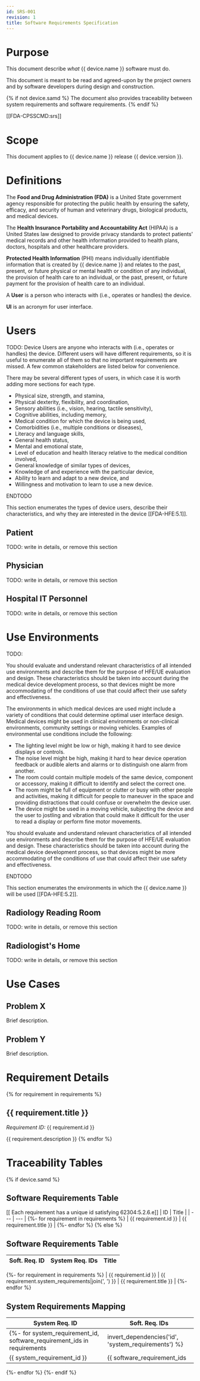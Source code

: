 ```yaml
---
id: SRS-001
revision: 1
title: Software Requirements Specification
---
```


# Purpose

This document describe *what* {{ device.name }} software must do.

This document is meant to be read and agreed-upon by the project owners and by software developers during design and construction.

{% if not device.samd %}
The document also provides traceability between system requirements and software requirements.
{% endif %}

[[FDA-CPSSCMD:srs]]

# Scope

This document applies to {{ device.name }} release {{ device.version }}.

# Definitions

The **Food and Drug Administration (FDA)** is a United State government agency responsible for protecting the public health by ensuring the safety, efficacy, and security of human and veterinary drugs, biological products, and medical devices.

The **Health Insurance Portability and Accountability Act** (HIPAA) is a United States law designed to provide privacy standards to protect patients' medical records and other health information provided to health plans, doctors, hospitals and other healthcare providers.

**Protected Health Information** (PHI) means individually identifiable information that is created by {{ device.name }} and relates to the past, present, or future physical or mental health or condition of any individual, the provision of health care to an individual, or the past, present, or future payment for the provision of health care to an individual.

A **User** is a person who interacts with (i.e., operates or handles) the device.

**UI** is an acronym for user interface.

# Users

TODO: Device Users are anyone who interacts with (i.e., operates or handles) the device.  Different users will have different requirements, so it is useful to enumerate all of them so that no important requirements are missed.  A few common stakeholders are listed below for convenience.

There may be several different types of users, in which case it is worth adding more sections for each type.

- Physical size, strength, and stamina,
- Physical dexterity, flexibility, and coordination,
- Sensory abilities (i.e., vision, hearing, tactile sensitivity),
- Cognitive abilities, including memory,
- Medical condition for which the device is being used,
- Comorbidities (i.e., multiple conditions or diseases),
- Literacy and language skills,
- General health status,
- Mental and emotional state,
- Level of education and health literacy relative to the medical condition involved,
- General knowledge of similar types of devices,
- Knowledge of and experience with the particular device,
- Ability to learn and adapt to a new device, and
- Willingness and motivation to learn to use a new device.

ENDTODO

This section enumerates the types of device users, describe their characteristics, and why they are interested in the device [[FDA-HFE:5.1]].

## Patient

TODO: write in details, or remove this section

## Physician

TODO: write in details, or remove this section

## Hospital IT Personnel

TODO: write in details, or remove this section

# Use Environments

TODO:

You should evaluate and understand relevant characteristics of all intended use environments and describe them for the purpose of HFE/UE evaluation and design. These characteristics should be taken into account during the medical device development process, so that devices might be more accommodating of the conditions of use that could affect their use safety and effectiveness.

The environments in which medical devices are used might include a variety of conditions that could determine optimal user interface design. Medical devices might be used in clinical environments or non-clinical environments, community settings or moving vehicles. Examples of environmental use conditions include the following:

- The lighting level might be low or high, making it hard to see device displays or controls.
- The noise level might be high, making it hard to hear device operation feedback or audible alerts and alarms or to distinguish one alarm from another.
- The room could contain multiple models of the same device, component or accessory, making it difficult to identify and select the correct one.
- The room might be full of equipment or clutter or busy with other people and activities, making it difficult for people to maneuver in the space and providing distractions that could confuse or overwhelm the device user.
- The device might be used in a moving vehicle, subjecting the device and the user to jostling and vibration that could make it difficult for the user to read a display or perform fine motor movements.

You should evaluate and understand relevant characteristics of all intended use environments and describe them for the purpose of HFE/UE evaluation and design. These characteristics should be taken into account during the medical device development process, so that devices might be more accommodating of the conditions of use that could affect their use safety and effectiveness.

ENDTODO

This section enumerates the environments in which the {{ device.name }} will be used [[FDA-HFE:5.2]].

## Radiology Reading Room

TODO: write in details, or remove this section

## Radiologist's Home

TODO: write in details, or remove this section

# Use Cases

## Problem X

Brief description.

## Problem Y

Brief description.

# Requirement Details
{% for requirement in requirements %}
## {{ requirement.title }}

*Requirement ID:* {{ requirement.id }}

{{ requirement.description }}
{% endfor %}

# Traceability Tables
{% if device.samd %}
## Software Requirements Table

[[ Each requirement has a unique id satisfying 62304:5.2.6.e]]
| ID | Title |
| --- | --- |
{%- for requirement in requirements %}
| {{ requirement.id }} | {{ requirement.title }} |
{%- endfor %}
{% else %}
## Software Requirements Table

| Soft. Req. ID | System Req. IDs | Title |
| --- | --- | --- |
{%- for requirement in requirements %}
| {{ requirement.id }} | {{ requirement.system_requirements|join(', ') }} | {{ requirement.title }} |
{%- endfor %}

## System Requirements Mapping

| System Req. ID | Soft. Req. IDs |
| --- | --- |
{%- for system_requirement_id, software_requirement_ids in requirements|invert_dependencies('id', 'system_requirements') %}
| {{ system_requirement_id }} | {{ software_requirement_ids|sort|join(', ') }} |
{%- endfor %}
{%- endif %}

